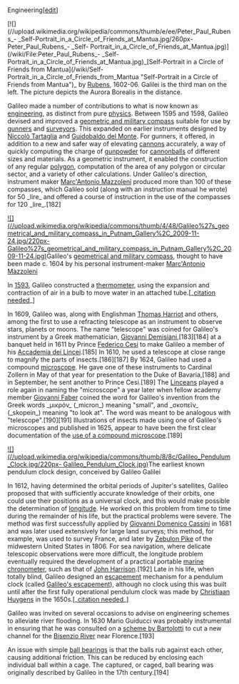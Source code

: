 ###
Engineering[[edit](/w/index.php?title=Galileo\_Galilei&action=edit&section=21
"Edit section: Engineering")]

[![](//upload.wikimedia.org/wikipedia/commons/thumb/e/ee/Peter\_Paul\_Rubens\_-
\_Self-Portrait\_in\_a\_Circle\_of\_Friends\_at\_Mantua.jpg/260px-Peter\_Paul\_Rubens\_-
\_Self-
Portrait\_in\_a\_Circle\_of\_Friends\_at\_Mantua.jpg)](/wiki/File:Peter\_Paul\_Rubens\_-
\_Self-Portrait\_in\_a\_Circle\_of\_Friends\_at\_Mantua.jpg)\_[Self-Portrait in a
Circle of Friends from Mantua](/wiki/Self-
Portrait\_in\_a\_Circle\_of\_Friends\_from\_Mantua "Self-Portrait in a Circle of
Friends from Mantua")\_ by [Rubens](/wiki/Peter\_Paul\_Rubens "Peter Paul
Rubens"), 1602-06. Galilei is the third man on the left. The picture depicts
the Aurora Borealis in the distance.

Galileo made a number of contributions to what is now known as
[engineering](/wiki/Engineering "Engineering"), as distinct from pure
[physics](/wiki/Physics "Physics"). Between 1595 and 1598, Galileo devised and
improved a [geometric and military compass](/wiki/Sector\_\(instrument\)
"Sector \(instrument\)") suitable for use by [gunners](/wiki/Artillery
"Artillery") and [surveyors](/wiki/Surveying "Surveying"). This expanded on
earlier instruments designed by [Niccolò
Tartaglia](/wiki/Niccol%C3%B2\_Tartaglia "Niccolò Tartaglia") and [Guidobaldo
del Monte](/wiki/Guidobaldo\_del\_Monte "Guidobaldo del Monte"). For gunners, it
offered, in addition to a new and safer way of elevating
[cannons](/wiki/Cannon "Cannon") accurately, a way of quickly computing the
charge of [gunpowder](/wiki/Gunpowder "Gunpowder") for
[cannonballs](/wiki/Round\_shot "Round shot") of different sizes and materials.
As a geometric instrument, it enabled the construction of any regular
[polygon](/wiki/Polygon "Polygon"), computation of the area of any polygon or
circular sector, and a variety of other calculations. Under Galileo's
direction, instrument maker [Marc'Antonio
Mazzoleni](/wiki/Marc%27Antonio\_Mazzoleni "Marc'Antonio Mazzoleni") produced
more than 100 of these compasses, which Galileo sold (along with an
instruction manual he wrote) for 50 \_lire\_ and offered a course of instruction
in the use of the compasses for 120 \_lire\_.[182]

[![](//upload.wikimedia.org/wikipedia/commons/thumb/4/48/Galileo%27s\_geometrical\_and\_military\_compass\_in\_Putnam\_Gallery%2C\_2009-11-24.jpg/220px-
Galileo%27s\_geometrical\_and\_military\_compass\_in\_Putnam\_Gallery%2C\_2009-11-24.jpg)](/wiki/File:Galileo%27s\_geometrical\_and\_military\_compass\_in\_Putnam\_Gallery,\_2009-11-24.jpg)Galileo's
[geometrical and military compass](/wiki/Sector\_\(instrument\) "Sector
\(instrument\)"), thought to have been made c. 1604 by his personal
instrument-maker [Marc'Antonio Mazzoleni](/wiki/Marc%27Antonio\_Mazzoleni
"Marc'Antonio Mazzoleni")

In [1593](/wiki/Timeline\_of\_temperature\_and\_pressure\_measurement\_technology
"Timeline of temperature and pressure measurement technology"), Galileo
constructed a [thermometer](/wiki/Galileo\_thermometer "Galileo thermometer"),
using the expansion and contraction of air in a bulb to move water in an
attached tube.[\_[citation needed](/wiki/Wikipedia:Citation\_needed
"Wikipedia:Citation needed")\_]

In 1609, Galileo was, along with Englishman [Thomas
Harriot](/wiki/Thomas\_Harriot "Thomas Harriot") and others, among the first to
use a refracting telescope as an instrument to observe stars, planets or
moons. The name "telescope" was coined for Galileo's instrument by a Greek
mathematician, [Giovanni Demisiani](/wiki/Giovanni\_Demisiani "Giovanni
Demisiani"),[183][184] at a banquet held in 1611 by Prince [Federico
Cesi](/wiki/Federico\_Cesi "Federico Cesi") to make Galileo a member of his
[Accademia dei Lincei](/wiki/Accademia\_dei\_Lincei "Accademia dei
Lincei").[185] In 1610, he used a telescope at close range to magnify the
parts of insects.[186][187] By 1624, Galileo had used a compound
[microscope](/wiki/Microscope "Microscope"). He gave one of these instruments
to Cardinal Zollern in May of that year for presentation to the Duke of
Bavaria,[188] and in September, he sent another to Prince Cesi.[189] The
[Linceans](/wiki/Accademia\_dei\_Lincei "Accademia dei Lincei") played a role
again in naming the "microscope" a year later when fellow academy member
[Giovanni Faber](/wiki/Giovanni\_Faber "Giovanni Faber") coined the word for
Galileo's invention from the Greek words \_μικρόν\_ (\_micron\_) meaning "small",
and \_σκοπεῖν\_ (\_skopein\_) meaning "to look at". The word was meant to be
analogous with "telescope".[190][191] Illustrations of insects made using one
of Galileo's microscopes and published in 1625, appear to have been the first
clear documentation of the [use of a compound
microscope](/wiki/Timeline\_of\_microscope\_technology "Timeline of microscope
technology").[189]

[![](//upload.wikimedia.org/wikipedia/commons/thumb/8/8c/Galileo\_Pendulum\_Clock.jpg/220px-
Galileo\_Pendulum\_Clock.jpg)](/wiki/File:Galileo\_Pendulum\_Clock.jpg)The
earliest known pendulum clock design, conceived by Galileo Galilei

In 1612, having determined the orbital periods of Jupiter's satellites,
Galileo proposed that with sufficiently accurate knowledge of their orbits,
one could use their positions as a universal clock, and this would make
possible the determination of [longitude](/wiki/Longitude "Longitude"). He
worked on this problem from time to time during the remainder of his life, but
the practical problems were severe. The method was first successfully applied
by [Giovanni Domenico Cassini](/wiki/Giovanni\_Domenico\_Cassini "Giovanni
Domenico Cassini") in 1681 and was later used extensively for large land
surveys; this method, for example, was used to survey France, and later by
[Zebulon Pike](/wiki/Zebulon\_Pike "Zebulon Pike") of the midwestern United
States in 1806. For sea navigation, where delicate telescopic observations
were more difficult, the longitude problem eventually required the development
of a practical portable [marine chronometer](/wiki/Marine\_chronometer "Marine
chronometer"), such as that of [John Harrison](/wiki/John\_Harrison "John
Harrison").[192] Late in his life, when totally blind, Galileo designed an
[escapement](/wiki/Escapement "Escapement") mechanism for a pendulum clock
(called [Galileo's escapement](/wiki/Galileo%27s\_escapement "Galileo's
escapement")), although no clock using this was built until after the first
fully operational pendulum clock was made by [Christiaan
Huygens](/wiki/Christiaan\_Huygens "Christiaan Huygens") in the
1650s.[\_[citation needed](/wiki/Wikipedia:Citation\_needed "Wikipedia:Citation
needed")\_]

Galileo was invited on several occasions to advise on engineering schemes to
alleviate river flooding. In 1630 Mario Guiducci was probably instrumental in
ensuring that he was consulted on a [scheme by
Bartolotti](/wiki/Mario\_Guiducci#Hydrology\_of\_the\_Bisenzio\_River "Mario
Guiducci") to cut a new channel for the [Bisenzio
River](/wiki/Bisenzio\_\(river\) "Bisenzio \(river\)") near Florence.[193]

An issue with simple [ball bearings](/wiki/Ball\_bearing "Ball bearing") is
that the balls rub against each other, causing additional friction. This can
be reduced by enclosing each individual ball within a cage. The captured, or
caged, ball bearing was originally described by Galileo in the 17th
century.[194]
